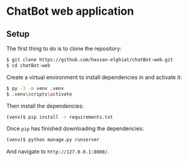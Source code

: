 # ChatBot web application

## Setup

The first thing to do is to clone the repository:

```sh
$ git clone https://github.com/hassan-elghiat/chatBot-web.git
$ cd chatBot-web
```

Create a virtual environment to install dependencies in and activate it:

```sh
$ py -3 -m venv .venv
$ .venv\scripts\activate
```

Then install the dependencies:

```sh
(venv)$ pip install -r requirements.txt
```


Once `pip` has finished downloading the dependencies:
```sh
(venv)$ python manage.py runserver
```
And navigate to `http://127.0.0.1:8000/`.